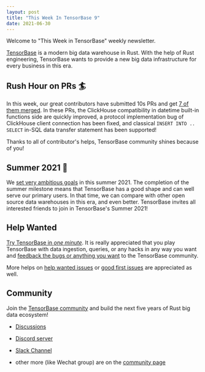 ```yaml
---
layout: post
title: "This Week In TensorBase 9"
date: 2021-06-30
---
```


Welcome to "This Week in TensorBase" weekly newsletter.

[TensorBase](https://github.com/tensorbase/tensorbase) is a modern big data warehouse in Rust. With the help of Rust engineering, TensorBase wants to provide a new big data infrastructure for every business in this era.

## Rush Hour on PRs 🏄

In this week, our great contributors have submitted 10s PRs and get [7 of them merged](https://github.com/tensorbase/tensorbase/pulls?q=is%3Apr+is%3Aclosed). In these PRs, the ClickHouse compatibility in datetime built-in functions side are quickly improved, a protocol implementation bug of ClickHouse client connection has been fixed, and classical ```INSERT INTO .. SELECT``` in-SQL data transfer statement has been supported! 

Thanks to all of contributor's helps, TensorBase community shines because of you! 

## Summer 2021 🎸

We [set very ambitious goals](https://github.com/tensorbase/tensorbase/issues?q=is%3Aissue+is%3Aopen+label%3Achallenge%2Fsummer-2021) in this summer 2021. The completion of the summer milestone means that TensorBase has a good shape and can well serve our primary users. In that time, we can compare with other open source data warehouses in this era, and even better. TensorBase invites all interested friends to join in TensorBase's Summer 2021!

## Help Wanted

[Try TensorBase in *one minute*](https://github.com/tensorbase/tensorbase/blob/main/docs/get_started_users.md). It is really appreciated that you play TensorBase with data ingestion, queries, or any hacks in any way you want and [feedback the bugs or anything you want](https://github.com/tensorbase/tensorbase/issues) to the TensorBase community. 

More helps on [help wanted issues](https://github.com/tensorbase/tensorbase/issues?q=is%3Aissue+is%3Aopen+label%3Ahelp-wanted) or [good first issues](https://github.com/tensorbase/tensorbase/issues?q=is%3Aissue+is%3Aopen+label%3A%22good+first+issue%22) are appreciated as well.

## Community

Join the [TensorBase community](https://github.com/tensorbase/tensorbase) and build the next five years of Rust big data ecosystem!

* [Discussions](https://github.com/tensorbase/tensorbase/discussions)

* [Discord server](https://discord.com/invite/E72n2jzgKD)

* [Slack Channel](https://join.slack.com/t/tensorbase/shared_invite/zt-ntwmjvpu-TQ9drOdUwNJWmUTXvxMumA)

* other more (like Wechat group) are on the [community page](https://tensorbase.io/community/)
